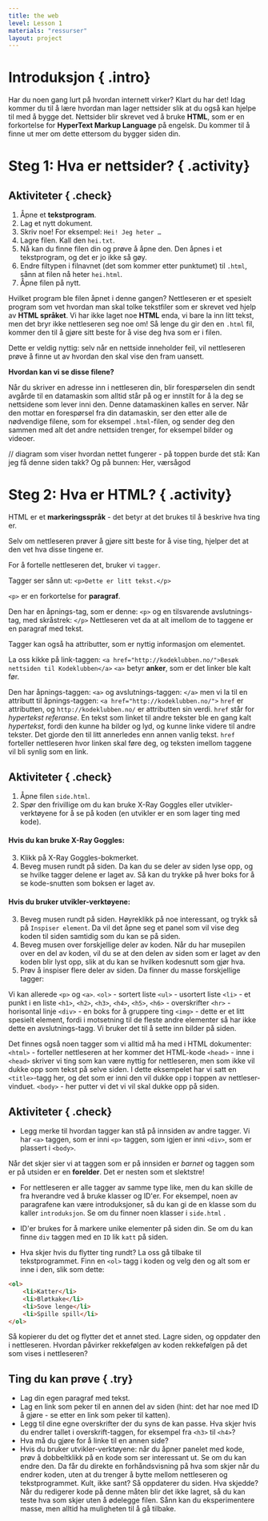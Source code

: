 ```yaml
---
title: the web
level: Lesson 1
materials: "ressurser"
layout: project
---
```


# Introduksjon { .intro}

Har du noen gang lurt på hvordan internett virker? Klart du har det! Idag kommer du til å lære hvordan man lager nettsider slik at du også kan hjelpe til med å bygge det. Nettsider blir skrevet ved å bruke __HTML__, som er en forkortelse for __HyperText Markup Language__ på engelsk. Du kommer til å finne ut mer om dette ettersom du bygger siden din.

# Steg 1: Hva er nettsider? { .activity}

## Aktiviteter { .check}

1. Åpne et __tekstprogram__.
2. Lag et nytt dokument.
3. Skriv noe! For eksempel: `Hei! Jeg heter …`
4. Lagre filen. Kall den `hei.txt`.
5. Nå kan du finne filen din og prøve å åpne den. Den åpnes i et tekstprogram, og det er jo ikke så gøy.
6. Endre filtypen i filnavnet (det som kommer etter punktumet) til `.html`, sånn at filen nå heter `hei.html`.
7. Åpne filen på nytt.

Hvilket program ble filen åpnet i denne gangen? Nettleseren er et spesielt program som vet hvordan man skal tolke tekstfiler som er skrevet ved hjelp av __HTML språket__. Vi har ikke laget noe __HTML__ enda, vi bare la inn litt tekst, men det bryr ikke nettleseren seg noe om! Så lenge du gir den en `.html` fil, kommer den til å gjøre sitt beste for å vise deg hva som er i filen.

Dette er veldig nyttig: selv når en nettside inneholder feil, vil nettleseren prøve å finne ut av hvordan den skal vise den fram uansett.

__Hvordan kan vi se disse filene?__

Når du skriver en adresse inn i nettleseren din, blir forespørselen din sendt avgårde til en datamaskin som alltid står på og er innstilt for å la deg se nettsidene som lever inni den. Denne datamaskinen kalles en server. Når den mottar en forespørsel fra din datamaskin, ser den etter alle de nødvendige filene, som for eksempel `.html`-filen, og sender deg den sammen med alt det andre nettsiden trenger, for eksempel bilder og videoer.

// diagram som viser hvordan nettet fungerer - på toppen burde det stå: Kan jeg få denne siden takk? Og på bunnen: Her, værsågod

# Steg 2: Hva er HTML? { .activity}

HTML er et __markeringsspråk__ - det betyr at det brukes til å beskrive hva ting er.

Selv om nettleseren prøver å gjøre sitt beste for å vise ting, hjelper det at den vet hva disse tingene er.

For å fortelle nettleseren det, bruker vi `tagger`.

Tagger ser sånn ut:
`<p>Dette er litt tekst.</p>`

`<p>` er en forkortelse for __paragraf__.

Den har en åpnings-tag, som er denne:
`<p>`
og en tilsvarende avslutnings-tag, med skråstrek:
`</p>`
Nettleseren vet da at alt imellom de to taggene er en paragraf med tekst.

Tagger kan også ha attributter, som er nyttig informasjon om elementet.

La oss kikke på link-taggen:
`<a href="http://kodeklubben.no/">Besøk nettsiden til Kodeklubben</a>`
`<a>` betyr __anker__, som er det linker ble kalt før.

Den har åpnings-taggen:
`<a>`
og avslutnings-taggen:
`</a>`
men vi la til en attributt til åpnings-taggen:
`<a href="http://kodeklubben.no/">`
`href` er attributten, og `http://kodeklubben.no/` er attributten sin verdi.
`href` står for _hypertekst referanse_. En tekst som linket til andre tekster ble en gang kalt _hypertekst_, fordi den kunne ha bilder og lyd, og kunne linke videre til andre tekster. Det gjorde den til litt annerledes enn annen vanlig tekst.
`href` forteller nettleseren hvor linken skal føre deg, og teksten imellom taggene vil bli synlig som en link.

## Aktiviteter { .check}

1. Åpne filen `side.html`.
2. Spør den frivillige om du kan bruke X-Ray Goggles eller utvikler-verktøyene for å se på koden (en utvikler er en som lager ting med kode).

#### Hvis du kan bruke X-Ray Goggles:
3. Klikk på X-Ray Goggles-bokmerket.
4. Beveg musen rundt på siden. Da kan du se deler av siden lyse opp, og se hvilke tagger delene er laget av. Så kan du trykke på hver boks for å se kode-snutten som boksen er laget av.

#### Hvis du bruker utvikler-verktøyene:
3. Beveg musen rundt på siden. Høyreklikk på noe interessant, og trykk så på `Inspiser element`. Da vil det åpne seg et panel som vil vise deg koden til siden samtidig som du kan se på siden.
4. Beveg musen over forskjellige deler av koden. Når du har musepilen over en del av koden, vil du se at den delen av siden som er laget av den koden blir lyst opp, slik at du kan se hvilken kodesnutt som gjør hva.
5. Prøv å inspiser flere deler av siden. Da finner du masse forskjellige tagger:

Vi kan allerede `<p>` og `<a>`.
`<ol>` - sortert liste
`<ul>` - usortert liste
`<li>` - et punkt i en liste
`<h1>`, `<h2>`, `<h3>`, `<h4>`, `<h5>`, `<h6>` - overskrifter
`<hr>` - horisontal linje
`<div>` - en boks for å gruppere ting
`<img>` - dette er et litt spesielt element, fordi i motsetning til de fleste andre elementer så har ikke dette en avslutnings-tagg. Vi bruker det til å sette inn bilder på siden.

Det finnes også noen tagger som vi alltid må ha med i HTML dokumenter:
`<html>` - forteller nettleseren at her kommer det HTML-kode
`<head>` - inne i `<head>` skriver vi ting som kan være nyttig for nettleseren, men som ikke vil dukke opp som tekst på selve siden. I dette eksempelet har vi satt en `<title>`-tagg her, og det som er inni den vil dukke opp i toppen av nettleser-vinduet.
`<body>` - her putter vi det vi vil skal dukke opp på siden.

## Aktiviteter { .check}

+ Legg merke til hvordan tagger kan stå på innsiden av andre tagger. Vi har `<a>` taggen, som er inni `<p>` taggen, som igjen er inni `<div>`, som er plassert i `<body>`.

Når det skjer sier vi at taggen som er på innsiden er _barnet_ og taggen som er på utsiden er en __forelder__. Det er nesten som et slektstre!

+ For nettleseren er alle tagger av samme type like, men du kan skille de fra hverandre ved å bruke klasser og ID'er.
For eksempel, noen av paragrafene kan være introduksjoner, så du kan gi de en klasse som du kaller `introduksjon`. Se om du finner noen klasser i `side.html` .

+ ID'er brukes for å markere unike elementer på siden din. Se om du kan finne `div` taggen med en `ID` lik `katt` på siden.

+ Hva skjer hvis du flytter ting rundt? La oss gå tilbake til tekstprogrammet. Finn en `<ol>` tagg i koden og velg den og alt som er inne i den, slik som dette:

```html
<ol>
	<li>Katter</li>
	<li>Bløtkake</li>
	<li>Sove lenge</li>
	<li>Spille spill</li>
</ol>
```

Så kopierer du det og flytter det et annet sted. Lagre siden, og oppdater den i nettleseren. Hvordan påvirker rekkefølgen av koden rekkefølgen på det som vises i nettleseren?

## Ting du kan prøve { .try}

* Lag din egen paragraf med tekst.
* Lag en link som peker til en annen del av siden (hint: det har noe med ID å gjøre - se etter en link som peker til katten).
* Legg til dine egne overskrifter der du syns de kan passe. Hva skjer hvis du endrer tallet i overskrift-taggen, for eksempel fra `<h3>` til `<h4>`?
* Hva må du gjøre for å linke til en annen side?
* Hvis du bruker utvikler-verktøyene: når du åpner panelet med kode, prøv å dobbeltklikk på en kode som ser interessant ut. Se om du kan endre den. Da får du direkte en forhåndsvisning på hva som skjer når du endrer koden, uten at du trenger å bytte mellom nettleseren og tekstprogrammet. Kult, ikke sant? Så oppdaterer du siden. Hva skjedde? Når du redigerer kode på denne måten blir det ikke lagret, så du kan teste hva som skjer uten å ødelegge filen. Sånn kan du eksperimentere masse, men alltid ha muligheten til å gå tilbake.
